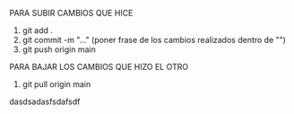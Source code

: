 PARA SUBIR CAMBIOS QUE HICE

1) git add .
2) git commit -m "..." (poner frase de los cambios realizados dentro de "")
3) git push origin main

PARA BAJAR LOS CAMBIOS QUE HIZO EL OTRO

1) git pull origin main

dasdsadasfsdafsdf